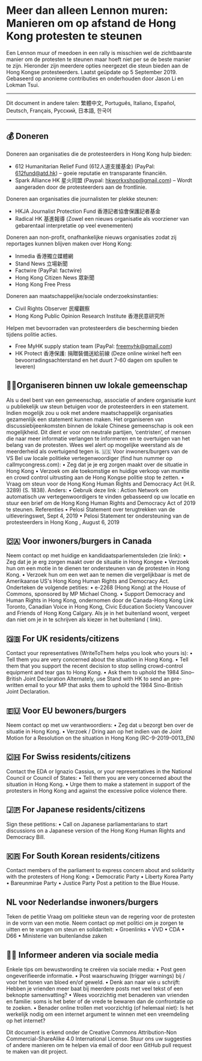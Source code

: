 
# Meer dan alleen Lennon muren: Manieren om op afstand de Hong Kong protesten te steunen

Een Lennon muur of meedoen in een rally is misschien wel de zichtbaarste manier om de protesten te steunen maar hoeft niet per se de beste manier te zijn. Hieronder zijn meerdere opties neergezet die steun bieden aan de Hong Kongse protesteerders. 
Laatst geüpdate op 5 September 2019. Gebaseerd op anonieme contributies en onderhouden door Jason Li en Lokman Tsui.
________________________________________
Dit document in andere talen: 繁體中文, Português, Italiano, Español, Deutsch, Français, Русский, 日本語, 한국어
________________________________________


## 💰 Doneren
Doneren aan organisaties die de protesteerders in Hong Kong hulp bieden:
*	612 Humanitarian Relief Fund (612人道支援基金) (PayPal: 612fund@atd.hk) – goeie reputatie en transparante financiën. 
*	Spark Alliance HK 星火同盟 (Paypal: hkworkxshop@gmail.com) – Wordt aangeraden door de protesteerders aan de frontlinie.

Doneren aan organisaties die journalisten ter plekke steunen:
*	HKJA Journalist Protection Fund 香港記者協會保護記者基金
* Radical HK 基進報導 (Zowel een nieuws organisatie als voorziener van gebarentaal interpretatie op veel evenementen)

Doneren aan non-profit, onafhankelijke nieuws organisaties zodat zij reportages kunnen blijven maken over Hong Kong:
* Inmedia 香港獨立媒體網
*	Stand News 立場新聞
*	Factwire (PayPal: factwire)
*	Hong Kong Citizen News 眾新聞
*	Hong Kong Free Press

Doneren aan maatschappelijke/sociale onderzoeksinstanties:
*	Civil Rights Observer 民權觀察
*	Hong Kong Public Opinion Research Institute 香港民意研究所

Helpen met bevoorraden van protesteerders die bescherming bieden tijdens politie acties.
*	Free MyHK supply station team (PayPal: freemyhk@gmail.com)
*	HK Protect 香港保護: 捐贈裝備送給前線 (Deze online winkel  heft een bevoorradingsachterstand en het duurt 7-60 dagen om spullen te leveren)


## 🧓🏻Organiseren binnen uw lokale gemeenschap
Als u deel bent van een gemeenschap, associatie of andere organisatie kunt u publiekelijk uw steun betuigen voor de protesteerders in een statement. Indien mogelijk zou u ook met andere maatschappelijk organisaties gezamenlijk een statement kunnen maken.
Het organiseren van discussiebijeenkomsten binnen de lokale Chinese gemeenschap is ook een mogelijkheid. Dit dient er voor om neutrale partijen, ‘centristen’, of mensen die naar meer informatie verlangen te informeren en te overtuigen van het belang van de protesten. Wees wel alert op mogelijke weerstand als de meerderheid als overtuigend tegen is. 
🇺🇸 Voor  inwoners/burgers van de VS
Bel uw locale politieke vertegenwoordiger (find hun nummer op callmycongress.com):
•	Zeg dat je je erg zorgen maakt over de situatie in Hong Kong
•	Verzoek om ale toekomstige en huidige verkoop van munitie en crowd control uitrusting aan de Hong Kongse politie stop te zetten.
•	Vraag om steun voor de Hong Kong Human Rights and Democracy Act (H.R. 3289) (S. 1838).
Anders:
•	Gebruik deze link : Action Network om automatisch uw vertegenwoordigers te vinden gebasseerd op uw locatie en stuur een brief om de Hong Kong Human Rights and Democracy Act of 2019 te steunen.
Referenties
•	Pelosi Statement over terugtrekken van de uitleveringswet, Sept 4, 2019
•	Pelosi Statement ter ondersteuning van de protesteerders in Hong Kong , August 6, 2019


## 🇨🇦 Voor inwoners/burgers in Canada
Neem contact op met huidige en kandidaatsparlementsleden (zie link):
•	Zeg dat je je erg zorgen maakt over de situatie in Hong Kongee
•	Verzoek hun om een motie in te dienen ter ondersteunen van de protesten in Hong Kong.
•	Verzoek hun om een wet aan te nemen die vergelijkbaar is met de Amerikaanse US's Hong Kong Human Rights and Democracy Act.
Onderteken de volgende petities:
•	e-2268 (Hong Kong) at the House of Commons, sponsored by MP Michael Chong.
•	Support Democracy and Human Rights in Hong Kong, ondernomen door de Canada-Hong Kong Link Toronto, Canadian Voice in Hong Kong, Civic Education Society Vancouver and Friends of Hong Kong Calgary.
Als je in het buitenland woont, vergeet dan niet om je in te schrijven als kiezer in het buitenland ( link).

## 🇬🇧 For UK residents/citizens
Contact your representatives (WriteToThem helps you look who yours is):
•	Tell them you are very concerned about the situation in Hong Kong.
•	Tell them that you support the recent decision to stop selling crowd-control equipment and tear gas to Hong Kong.
•	Ask them to uphold the 1984 Sino–British Joint Declaration
Alternately, use Stand with HK to send an pre-written email to your MP that asks them to uphold the 1984 Sino-British Joint Declaration.


## 🇪🇺 Voor EU bewoners/burgers
Neem contact op met uw verantwoordiers:
•	Zeg dat u bezorgt ben over de situatie in Hong Kong.
•	Verzoek / Dring aan op het indien van de Joint Motion for a Resolution on the situation in Hong Kong (RC-9-2019-0013_EN)

## 🇨🇭 For Swiss residents/citizens
Contact the EDA or Ignazio Cassius, or your representatives in the National Council or Council of States:
•	Tell them you are very concerned about the situation in Hong Kong.
•	Urge them to make a statement in support of the protesters in Hong Kong and against the excessive police violence there.

## 🇯🇵 For Japanese residents/citizens
Sign these petitions:
•	Call on Japanese parliamentarians to start discussions on a Japanese version of the Hong Kong Human Rights and Democracy Bill.

## 🇰🇷 For South Korean residents/citizens
Contact members of the parliament to express concern about and solidarity with the protesters of Hong Kong:
•	Democratic Party
•	Liberty Korea Party
•	Bareunmirae Party
•	Justice Party
Post a petition to the Blue House.

## NL voor Nederlandse inwoners/burgers
Teken de petitie
Vraag om politieke steun van de regering voor de protesten in de vorm van een motie. 
Neem contact op met politici om je zorgen te uitten en te vragen om steun en solidariteit:
•	Groenlinks
•	VVD
•	CDA
•	D66
•	Ministerie van buitenlandse zaken


## 🤳🏼 Informeer anderen via sociale media
Enkele tips om bewustwording te creëren via sociale media:
•	Post geen ongeverifieerde informatie.
•	Post waarschuwing (trigger warnings) bij / voor het tonen van bloed en/of geweld.
•	Denk aan naar wie u schrijft: Hebben je vrienden meer baat bij meerdere posts met veel tekst of een beknopte samenvatting?
•	Wees voorzichtig met benaderen van vrienden en familie: soms is het beter of de vrede te bewaren dan de confrontatie op te zoeken.
•	Benader online trollen met voorzichtig (of helemaal niet): Is het werkelijk nodig om een internet argument te winnen met een vreemdeling op het internet?


Dit document is erkend onder de Creative Commons Attribution-Non Commercial-ShareAlike 4.0 International License.
Stuur ons uw suggesties of andere manieren om te helpen via  email of door een GitHub pull request te maken van dit project.

